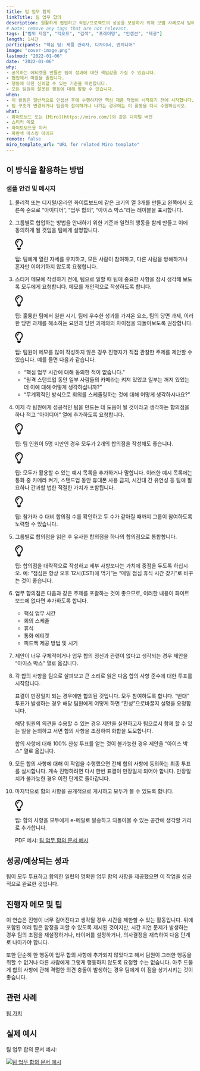 ```yaml
---
title: 팀 업무 합의
linkTitle: 팀 업무 합의
description: 원활하게 협업하고 작업/프로젝트의 성공을 보장하기 위해 모범 사례로서 팀에서 정의한 예상 기준 및 행동을 마련하고 동의합니다.
# Note: remove any tags that are not relevant.
tags: ["범위 지정", "킥오프", "검색", "프레이밍", "인셉션", "제공"]
length: 1시간
participants: "핵심 팀: 제품 관리자, 디자이너, 엔지니어"
image: "cover-image.png"
lastmod: "2022-01-06"
date: "2022-01-06"
why: 
- 공유하는 에티켓을 만들면 팀이 성과에 대한 책임감을 가질 수 있습니다.
- 협업에서 마찰을 줄입니다.
- 행동에 대한 신뢰할 수 있는 기준을 마련합니다.
- 모든 팀원이 잘못된 행동에 대해 말할 수 있습니다.
when:
- 이 활동은 일반적으로 인셉션 후에 수행하지만 핵심 제품 작업이 시작되기 전에 시작합니다. 관련 팀원만 포함되며, 악습이 시작되기 전에 합의합니다.
- 팀 구조가 변경되거나 팀원이 참여하거나 나가는 경우에는 이 활동을 다시 수행하십시오.
what:
- 화이트보드 또는 [Miro](https://miro.com/)와 같은 디지털 버전
- 스티커 메모
- 화이트보드용 마커
- 파란색 마스킹 테이프
remote: false
miro_template_url: "URL for related Miro template" 
---
```


<h2 id="how-to-use-this-method">이 방식을 활용하는
방법</h2>

<h3 id="sample-agenda--prompts">샘플 안건 및 메시지</h3>

<ol>

<li>

<p>물리적 또는 디지털/온라인 화이트보드에 같은 크기의 열 3개를 만들고 왼쪽에서 오른쪽 순으로 “아이디어”,
“업무 합의”, “아이스 박스”라는 레이블을 표시합니다.</p>

</li>

<li>

<p>그룹별로 협업하는 방법을 안내하기 위한 기준과 일련의 행동을 함께 만들고 이에 동의하게 될 것임을 팀에게
설명합니다.</p>

<div class="callout td-box--gray-darkest p-3 my-5
border-bottom border-right border-left border-top row"><div
class="col-1 row align-items-center
justify-content-center"><svg height="30"
aria-hidden="true" focusable="false"
data-prefix="far" data-icon="lightbulb"
role="img" xmlns="http://www.w3.org/2000/svg"
viewBox="0 0 352 512" class="svg-inline--fa
fa-lightbulb"><path fill="currentColor"
d="M176 80c-52.94 0-96 43.06-96 96 0 8.84 7.16 16 16 16s16-7.16
16-16c0-35.3 28.72-64 64-64 8.84 0 16-7.16 16-16s-7.16-16-16-16zM96.06
459.17c0 3.15.93 6.22 2.68 8.84l24.51 36.84c2.97 4.46 7.97 7.14 13.32
7.14h78.85c5.36 0 10.36-2.68 13.32-7.14l24.51-36.84c1.74-2.62 2.67-5.7
2.68-8.84l.05-43.18H96.02l.04 43.18zM176 0C73.72 0 0 82.97 0 176c0
44.37 16.45 84.85 43.56 115.78 16.64 18.99 42.74 58.8 52.42
92.16v.06h48v-.12c-.01-4.77-.72-9.51-2.15-14.07-5.59-17.81-22.82-64.77-62.17-109.67-20.54-23.43-31.52-53.15-31.61-84.14-.2-73.64
59.67-128 127.95-128 70.58 0 128 57.42 128 128 0 30.97-11.24
60.85-31.65 84.14-39.11 44.61-56.42 91.47-62.1 109.46a47.507 47.507 0
0 0-2.22 14.3v.1h48v-.05c9.68-33.37 35.78-73.18 52.42-92.16C335.55
260.85 352 220.37 352 176 352 78.8 273.2 0 176 0z"
class=""></path></svg></div><div
class="col-11"><p>팁: 팀에게 열린 자세를 유지하고, 모든 사람이 참여하고,
다른 사람을 방해하거나 혼자만 이야기하지 않도록 요청합니다.</p></div></div>

</li>

<li>

<p>스티커 메모에 작성하기 전에, 팀으로 일할 때 팀에 중요한 사항을 잠시 생각해 보도록 모두에게 요청합니다.
메모를 개인적으로 작성하도록 합니다.</p>

<div class="callout td-box--gray-darkest p-3 my-5
border-bottom border-right border-left border-top row"><div
class="col-1 row align-items-center
justify-content-center"><svg height="30"
aria-hidden="true" focusable="false"
data-prefix="far" data-icon="lightbulb"
role="img" xmlns="http://www.w3.org/2000/svg"
viewBox="0 0 352 512" class="svg-inline--fa
fa-lightbulb"><path fill="currentColor"
d="M176 80c-52.94 0-96 43.06-96 96 0 8.84 7.16 16 16 16s16-7.16
16-16c0-35.3 28.72-64 64-64 8.84 0 16-7.16 16-16s-7.16-16-16-16zM96.06
459.17c0 3.15.93 6.22 2.68 8.84l24.51 36.84c2.97 4.46 7.97 7.14 13.32
7.14h78.85c5.36 0 10.36-2.68 13.32-7.14l24.51-36.84c1.74-2.62 2.67-5.7
2.68-8.84l.05-43.18H96.02l.04 43.18zM176 0C73.72 0 0 82.97 0 176c0
44.37 16.45 84.85 43.56 115.78 16.64 18.99 42.74 58.8 52.42
92.16v.06h48v-.12c-.01-4.77-.72-9.51-2.15-14.07-5.59-17.81-22.82-64.77-62.17-109.67-20.54-23.43-31.52-53.15-31.61-84.14-.2-73.64
59.67-128 127.95-128 70.58 0 128 57.42 128 128 0 30.97-11.24
60.85-31.65 84.14-39.11 44.61-56.42 91.47-62.1 109.46a47.507 47.507 0
0 0-2.22 14.3v.1h48v-.05c9.68-33.37 35.78-73.18 52.42-92.16C335.55
260.85 352 220.37 352 176 352 78.8 273.2 0 176 0z"
class=""></path></svg></div><div
class="col-11"><p>팁: 훌륭한 팀에서 일한 시기, 팀에 우수한 성과를 가져온
요소, 팀의 당면 과제, 이러한 당면 과제를 해소하는 요인과 당면 과제와의 차이점을 되돌아보도록
권장합니다.</p></div></div>

<div class="callout td-box--gray-darkest p-3 my-5
border-bottom border-right border-left border-top row"><div
class="col-1 row align-items-center
justify-content-center"><svg height="30"
aria-hidden="true" focusable="false"
data-prefix="far" data-icon="lightbulb"
role="img" xmlns="http://www.w3.org/2000/svg"
viewBox="0 0 352 512" class="svg-inline--fa
fa-lightbulb"><path fill="currentColor"
d="M176 80c-52.94 0-96 43.06-96 96 0 8.84 7.16 16 16 16s16-7.16
16-16c0-35.3 28.72-64 64-64 8.84 0 16-7.16 16-16s-7.16-16-16-16zM96.06
459.17c0 3.15.93 6.22 2.68 8.84l24.51 36.84c2.97 4.46 7.97 7.14 13.32
7.14h78.85c5.36 0 10.36-2.68 13.32-7.14l24.51-36.84c1.74-2.62 2.67-5.7
2.68-8.84l.05-43.18H96.02l.04 43.18zM176 0C73.72 0 0 82.97 0 176c0
44.37 16.45 84.85 43.56 115.78 16.64 18.99 42.74 58.8 52.42
92.16v.06h48v-.12c-.01-4.77-.72-9.51-2.15-14.07-5.59-17.81-22.82-64.77-62.17-109.67-20.54-23.43-31.52-53.15-31.61-84.14-.2-73.64
59.67-128 127.95-128 70.58 0 128 57.42 128 128 0 30.97-11.24
60.85-31.65 84.14-39.11 44.61-56.42 91.47-62.1 109.46a47.507 47.507 0
0 0-2.22 14.3v.1h48v-.05c9.68-33.37 35.78-73.18 52.42-92.16C335.55
260.85 352 220.37 352 176 352 78.8 273.2 0 176 0z"
class=""></path></svg></div><div
class="col-11"><p><p>팁: 팀원이 메모를 많이 작성하지 않은 경우
진행자가 직접 관찰한 주제를 제안할 수 있습니다. 예를 들면 다음과 같습니다.</p>

<ul>

<li>“핵심 업무 시간에 대해 동의한 적이 없습니다.”</li>

<li>“원격 스탠드업 동안 일부 사람들의 카메라는 켜져 있었고 일부는 꺼져 있었는데 이에 대해 어떻게
생각하십니까?”</li>

<li>“무계획적인 방식으로 회의를 스케줄링하는 것에 대해 어떻게 생각하시나요?”</li>

</ul>

</p></div></div>

</li>

<li>

<p>이제 각 팀원에게 성공적인 팀을 만드는 데 도움이 될 것이라고 생각하는 합의점을 하나 적고 “아이디어” 열에
추가하도록 요청합니다.</p>

<div class="callout td-box--gray-darkest p-3 my-5
border-bottom border-right border-left border-top row"><div
class="col-1 row align-items-center
justify-content-center"><svg height="30"
aria-hidden="true" focusable="false"
data-prefix="far" data-icon="lightbulb"
role="img" xmlns="http://www.w3.org/2000/svg"
viewBox="0 0 352 512" class="svg-inline--fa
fa-lightbulb"><path fill="currentColor"
d="M176 80c-52.94 0-96 43.06-96 96 0 8.84 7.16 16 16 16s16-7.16
16-16c0-35.3 28.72-64 64-64 8.84 0 16-7.16 16-16s-7.16-16-16-16zM96.06
459.17c0 3.15.93 6.22 2.68 8.84l24.51 36.84c2.97 4.46 7.97 7.14 13.32
7.14h78.85c5.36 0 10.36-2.68 13.32-7.14l24.51-36.84c1.74-2.62 2.67-5.7
2.68-8.84l.05-43.18H96.02l.04 43.18zM176 0C73.72 0 0 82.97 0 176c0
44.37 16.45 84.85 43.56 115.78 16.64 18.99 42.74 58.8 52.42
92.16v.06h48v-.12c-.01-4.77-.72-9.51-2.15-14.07-5.59-17.81-22.82-64.77-62.17-109.67-20.54-23.43-31.52-53.15-31.61-84.14-.2-73.64
59.67-128 127.95-128 70.58 0 128 57.42 128 128 0 30.97-11.24
60.85-31.65 84.14-39.11 44.61-56.42 91.47-62.1 109.46a47.507 47.507 0
0 0-2.22 14.3v.1h48v-.05c9.68-33.37 35.78-73.18 52.42-92.16C335.55
260.85 352 220.37 352 176 352 78.8 273.2 0 176 0z"
class=""></path></svg></div><div
class="col-11"><p>팁: 팀 인원이 5명 미만인 경우 모두가 2개의 합의점을
작성해도 좋습니다.</p></div></div>

<div class="callout td-box--gray-darkest p-3 my-5
border-bottom border-right border-left border-top row"><div
class="col-1 row align-items-center
justify-content-center"><svg height="30"
aria-hidden="true" focusable="false"
data-prefix="far" data-icon="lightbulb"
role="img" xmlns="http://www.w3.org/2000/svg"
viewBox="0 0 352 512" class="svg-inline--fa
fa-lightbulb"><path fill="currentColor"
d="M176 80c-52.94 0-96 43.06-96 96 0 8.84 7.16 16 16 16s16-7.16
16-16c0-35.3 28.72-64 64-64 8.84 0 16-7.16 16-16s-7.16-16-16-16zM96.06
459.17c0 3.15.93 6.22 2.68 8.84l24.51 36.84c2.97 4.46 7.97 7.14 13.32
7.14h78.85c5.36 0 10.36-2.68 13.32-7.14l24.51-36.84c1.74-2.62 2.67-5.7
2.68-8.84l.05-43.18H96.02l.04 43.18zM176 0C73.72 0 0 82.97 0 176c0
44.37 16.45 84.85 43.56 115.78 16.64 18.99 42.74 58.8 52.42
92.16v.06h48v-.12c-.01-4.77-.72-9.51-2.15-14.07-5.59-17.81-22.82-64.77-62.17-109.67-20.54-23.43-31.52-53.15-31.61-84.14-.2-73.64
59.67-128 127.95-128 70.58 0 128 57.42 128 128 0 30.97-11.24
60.85-31.65 84.14-39.11 44.61-56.42 91.47-62.1 109.46a47.507 47.507 0
0 0-2.22 14.3v.1h48v-.05c9.68-33.37 35.78-73.18 52.42-92.16C335.55
260.85 352 220.37 352 176 352 78.8 273.2 0 176 0z"
class=""></path></svg></div><div
class="col-11"><p>팁: 모두가 활용할 수 있는 예시 목록을 추가하거나
말합니다. 이러한 예시 목록에는 통화 중 카메라 켜기, 스탠드업 동안 휴대폰 사용 금지, 시간대 간 유연성 등 팀에 필요하나
간과할 법한 적절한 가치가 포함됩니다.</p></div></div>

<div class="callout td-box--gray-darkest p-3 my-5
border-bottom border-right border-left border-top row"><div
class="col-1 row align-items-center
justify-content-center"><svg height="30"
aria-hidden="true" focusable="false"
data-prefix="far" data-icon="lightbulb"
role="img" xmlns="http://www.w3.org/2000/svg"
viewBox="0 0 352 512" class="svg-inline--fa
fa-lightbulb"><path fill="currentColor"
d="M176 80c-52.94 0-96 43.06-96 96 0 8.84 7.16 16 16 16s16-7.16
16-16c0-35.3 28.72-64 64-64 8.84 0 16-7.16 16-16s-7.16-16-16-16zM96.06
459.17c0 3.15.93 6.22 2.68 8.84l24.51 36.84c2.97 4.46 7.97 7.14 13.32
7.14h78.85c5.36 0 10.36-2.68 13.32-7.14l24.51-36.84c1.74-2.62 2.67-5.7
2.68-8.84l.05-43.18H96.02l.04 43.18zM176 0C73.72 0 0 82.97 0 176c0
44.37 16.45 84.85 43.56 115.78 16.64 18.99 42.74 58.8 52.42
92.16v.06h48v-.12c-.01-4.77-.72-9.51-2.15-14.07-5.59-17.81-22.82-64.77-62.17-109.67-20.54-23.43-31.52-53.15-31.61-84.14-.2-73.64
59.67-128 127.95-128 70.58 0 128 57.42 128 128 0 30.97-11.24
60.85-31.65 84.14-39.11 44.61-56.42 91.47-62.1 109.46a47.507 47.507 0
0 0-2.22 14.3v.1h48v-.05c9.68-33.37 35.78-73.18 52.42-92.16C335.55
260.85 352 220.37 352 176 352 78.8 273.2 0 176 0z"
class=""></path></svg></div><div
class="col-11"><p>팁: 참가자 수 대비 합의점 수를 확인하고 두 수가 같아질
때까지 그룹이 참여하도록 노력할 수 있습니다.</p></div></div>

</li>

<li>

<p>그룹별로 합의점을 읽은 후 유사한 합의점을 하나의 합의점으로 통합합니다.</p>

<div class="callout td-box--gray-darkest p-3 my-5
border-bottom border-right border-left border-top row"><div
class="col-1 row align-items-center
justify-content-center"><svg height="30"
aria-hidden="true" focusable="false"
data-prefix="far" data-icon="lightbulb"
role="img" xmlns="http://www.w3.org/2000/svg"
viewBox="0 0 352 512" class="svg-inline--fa
fa-lightbulb"><path fill="currentColor"
d="M176 80c-52.94 0-96 43.06-96 96 0 8.84 7.16 16 16 16s16-7.16
16-16c0-35.3 28.72-64 64-64 8.84 0 16-7.16 16-16s-7.16-16-16-16zM96.06
459.17c0 3.15.93 6.22 2.68 8.84l24.51 36.84c2.97 4.46 7.97 7.14 13.32
7.14h78.85c5.36 0 10.36-2.68 13.32-7.14l24.51-36.84c1.74-2.62 2.67-5.7
2.68-8.84l.05-43.18H96.02l.04 43.18zM176 0C73.72 0 0 82.97 0 176c0
44.37 16.45 84.85 43.56 115.78 16.64 18.99 42.74 58.8 52.42
92.16v.06h48v-.12c-.01-4.77-.72-9.51-2.15-14.07-5.59-17.81-22.82-64.77-62.17-109.67-20.54-23.43-31.52-53.15-31.61-84.14-.2-73.64
59.67-128 127.95-128 70.58 0 128 57.42 128 128 0 30.97-11.24
60.85-31.65 84.14-39.11 44.61-56.42 91.47-62.1 109.46a47.507 47.507 0
0 0-2.22 14.3v.1h48v-.05c9.68-33.37 35.78-73.18 52.42-92.16C335.55
260.85 352 220.37 352 176 352 78.8 273.2 0 176 0z"
class=""></path></svg></div><div
class="col-11"><p>팁: 합의점을 대략적으로 작성하고 세부 사항보다는 가치에
중점을 두도록 하십시오. 예: “점심은 항상 오후 12시(EST)에 먹기”는 “매일 점심 휴식 시간 갖기”로 바꾸는 것이
좋습니다.</p></div></div>

</li>

<li>

<p>업무 합의점은 다음과 같은 주제를 포괄하는 것이 좋으므로, 이러한 내용이 화이트보드에 없다면 추가하도록
합니다.</p>

<ul>

<li>핵심 업무 시간</li>

<li>회의 스케줄</li>

<li>휴식</li>

<li>통화 에티켓</li>

<li>피드백 제공 방법 및 시기</li>

</ul>

</li>

<li>

<p>제안이 너무 구체적이거나 업무 합의 정신과 관련이 없다고 생각되는 경우 제안을 “아이스 박스” 열로
옮깁니다.</p>

</li>

<li>

<p>각 합의 사항을 팀으로 살펴보고 큰 소리로 읽은 다음 합의 사항 준수에 대한 투표를
시작합니다.</p>

<p>표결이 만장일치 되는 경우에만 합의된 것입니다. 모두 참여하도록 합니다. “반대” 투표가 발생하는 경우 해당
팀원에게 어떻게 하면 “찬성”으로바꿀지 설명을 요청합니다.</p>

<p>해당 팀원의 의견을 수용할 수 있는 경우 제안을 실현하고자 팀으로서 함께 할 수 있는 일을 논의하고 서면 합의
사항을 조정하여 화합을 도모합니다.</p>

<p>합의 사항에 대해 100% 찬성 투표를 얻는 것이 불가능한 경우 제안을 “아이스 박스” 열로
옮깁니다.</p>

</li>

<li>

<p>모든 합의 사항에 대해 이 작업을 수행했으면 전체 합의 사항에 동의하는 최종 투표를 실시합니다. 계속
진행하려면 다시 한번 표결이 만장일치 되어야 합니다. 만장일치가 불가능한 경우 이전 단계로 돌아갑니다.</p>

</li>

<li>

<p>마지막으로 합의 사항을 공개적으로 게시하고 모두가 볼 수 있도록 합니다.</p>

<div class="callout td-box--gray-darkest p-3 my-5
border-bottom border-right border-left border-top row"><div
class="col-1 row align-items-center
justify-content-center"><svg height="30"
aria-hidden="true" focusable="false"
data-prefix="far" data-icon="lightbulb"
role="img" xmlns="http://www.w3.org/2000/svg"
viewBox="0 0 352 512" class="svg-inline--fa
fa-lightbulb"><path fill="currentColor"
d="M176 80c-52.94 0-96 43.06-96 96 0 8.84 7.16 16 16 16s16-7.16
16-16c0-35.3 28.72-64 64-64 8.84 0 16-7.16 16-16s-7.16-16-16-16zM96.06
459.17c0 3.15.93 6.22 2.68 8.84l24.51 36.84c2.97 4.46 7.97 7.14 13.32
7.14h78.85c5.36 0 10.36-2.68 13.32-7.14l24.51-36.84c1.74-2.62 2.67-5.7
2.68-8.84l.05-43.18H96.02l.04 43.18zM176 0C73.72 0 0 82.97 0 176c0
44.37 16.45 84.85 43.56 115.78 16.64 18.99 42.74 58.8 52.42
92.16v.06h48v-.12c-.01-4.77-.72-9.51-2.15-14.07-5.59-17.81-22.82-64.77-62.17-109.67-20.54-23.43-31.52-53.15-31.61-84.14-.2-73.64
59.67-128 127.95-128 70.58 0 128 57.42 128 128 0 30.97-11.24
60.85-31.65 84.14-39.11 44.61-56.42 91.47-62.1 109.46a47.507 47.507 0
0 0-2.22 14.3v.1h48v-.05c9.68-33.37 35.78-73.18 52.42-92.16C335.55
260.85 352 220.37 352 176 352 78.8 273.2 0 176 0z"
class=""></path></svg></div><div
class="col-11"><p>팁: 합의 사항을 모두에게 e-메일로 발송하고 되돌아볼 수
있는 공간에 생각할 거리로 추가합니다.</p></div></div>

<p>PDF 예시: <a
href="https://tanzu.vmware.com/developer/practices/team-working-agreements/images/team-working-agreement-example.pdf">팀
업무 합의 문서 예시</a></p>

</li>

</ol>

<h2 id="successexpected-outcomes">성공/예상되는
성과</h2>

<p>팀이 모두 투표하고 합의한 일련의 명확한 업무 합의 사항을 제공했으면 이 작업을 성공적으로 완료한
것입니다.</p>

<h2 id="facilitator-notes--tips">진행자 메모 및 팁</h2>

<p>이 연습은 진행이 너무 길어진다고 생각될 경우 시간을 제한할 수 있는 활동입니다. 위에 포함된 여러 팁은
함정을 피할 수 있도록 제시된 것이지만, 시간 지연 문제가 발생하는 경우 팀의 초점을 재설정하거나, 타이머를 설정하거나,
의사결정을 재촉하여 다음 단계로 나아가야 합니다.</p>

<p>또한 단순히 한 행동이 업무 합의 사항에 추가되지 않았다고 해서 팀원이 그러한 행동을 취할 수 없거나 다른
사람에게 그렇게 행동하지 않도록 요청할 수는 없습니다. 아주 드물게 합의 사항에 관해 격렬한 의견 충돌이 발생하는 경우 팀에게
이 점을 상기시키는 것이 좋습니다.</p>

<h2 id="related-practices">관련 사례</h2>

<p><a
href="https://tanzu.vmware.com/developer/practices/team-values">팀
가치</a></p>

<h2 id="real-world-examples">실제 예시</h2>

<p>팀 업무 합의 문서 예시:</p>

<p><a
href="https://tanzu.vmware.com/developer/practices/team-working-agreements/images/team-working-agreement-example.pdf"><img
src="https://tanzu.vmware.com/developer/practices/team-working-agreements/images/team-working-agreement-large.png"
alt="팀 업무 합의 문서 예시"  /></a></p>